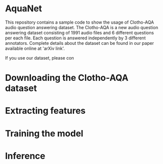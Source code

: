 # AquaNet
This repository contains a sample code to show the usage of Clotho-AQA audio question answering dataset. The Clotho-AQA is a new audio question answering dataset consisting of 1991 audio files and 6 different questions per each file. Each question is answered independently by 3 different annotators. Complete details about the dataset can be found in our paper available online at 'arXiv link'.

If you use our dataset, please con

# Downloading the Clotho-AQA dataset
# Extracting features
# Training the model
# Inference

